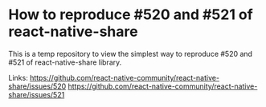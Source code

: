 # How to reproduce #520 and #521 of react-native-share
This is a temp repository to view the simplest way to reproduce #520 and #521 of react-native-share library. 

Links: 
https://github.com/react-native-community/react-native-share/issues/520
https://github.com/react-native-community/react-native-share/issues/521
